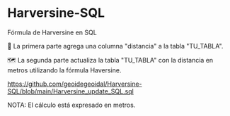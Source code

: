 # Harversine-SQL
Fórmula de Harversine en SQL

🔢 La primera parte agrega una columna "distancia" a la tabla "TU_TABLA".


🗺️ La segunda parte actualiza la tabla "TU_TABLA" con la distancia en metros utilizando la fórmula Haversine.


https://github.com/geoidegeoidal/Harversine-SQL/blob/main/Harversine_update_SQL.sql


NOTA: El cálculo está expresado en metros.
